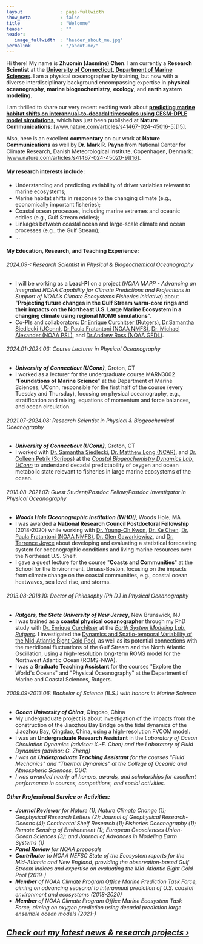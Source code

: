 ```yaml
---
layout              : page-fullwidth
show_meta           : false
title               : "Welcome"
teaser              : ""
header:
   image_fullwidth  : "header_about_me.jpg"
permalink           : "/about-me/"
---
```

Hi there! My name is <b>Zhuomin (Jasmine) Chen</b>. I am currently a <b>Research Scientist</b> at the [<b>University of Connecticut, Department of Marine Sciences</b>][14]. I am a physical oceanographer by training, but now with a diverse interdisciplinary background encompassing expertise in <b>physical oceanography</b>, <b>marine biogeochemistry</b>, <b>ecology</b>, and <b>earth system modeling</b>.  

I am thrilled to share our very recent exciting work about [<b>predicting marine habitat shifts on interannual-to-decadal timescales using CESM-DPLE model simulations</b>][13], which has just been published at <b>Nature Communications</b>: [www.nature.com/articles/s41467-024-45016-5][15].

Also, here is an excellent <b>commentary</b> on our work at <b>Nature Communications</b> as well by <b>Dr. Mark R. Payne</b> from National Center for Climate Research, Danish Meteorological Institute, Copenhagen, Denmark: [www.nature.com/articles/s41467-024-45020-9][16].

#### My research interests include:
* Understanding and predicting variability of driver variables relevant to marine ecosystems;
* Marine habitat shifts in response to the changing climate (e.g., economically important fisheries);
* Coastal ocean processes, including marine extremes and oceanic eddies (e.g., Gulf Stream eddies); 
* Linkages between coastal ocean and large-scale climate and ocean processes (e.g., the Gulf Stream);
* ...

#### My Education, Research, and Teaching Experience:
###### 2024.09-:  Research Scientist in Physical & Biogeochemical Oceanography
* I will be working as a <b>Lead-PI</b> on a project (<i>NOAA MAPP - Advancing an Integrated NOAA Capability for Climate Predictions and Projections in Support of NOAA’s Climate Ecosystems Fisheries Initiative</i>) about "<b>Projecting future changes in the Gulf Stream warm-core rings and their impacts on the Northeast U.S. Large Marine Ecosystem in a changing climate using regional MOM6 simulations</b>".
* Co-PIs and collaborators: [Dr.Enrique Curchitser (Rutgers)][1], [Dr.Samantha Siedlecki (UConn)][9], [Dr.Paula Fratantoni (NOAA NMFS)][6], [Dr. Michael Alexander (NOAA PSL)][17], and [Dr.Andrew Ross (NOAA GFDL)][18].

###### 2024.01-2024.03: Course Lecturer in Physical Oceanography
* <i><b>University of Connecticut (UConn)</b></i>, Groton, CT   
* I worked as a lecturer for the undergraduate course MARN3002 “<b>Foundations of Marine Science</b>” at the Department of Marine Sciences, UConn, responsible for the first half of the course (every Tuesday and Thursday), focusing on physical oceanography, e.g., stratification and mixing, equations of momentum and force balances, and ocean circulation. 

###### 2021.07-2024.08:  Research Scientist in Physical & Biogeochemical Oceanography
* <i><b>University of Connecticut (UConn)</b></i>, Groton, CT   
* I worked with [Dr. Samantha Siedlecki][9], [Dr. Matthew Long (NCAR)][10], and [Dr. Colleen Petrik (Scripps)][11] at the [*Coastal Biogeochemistry Dynamics Lab, UConn*][12] to understand decadal predictability of oxygen and ocean metabolic state relevant to fisheries in large marine ecosystems of the ocean.

###### 2018.08-2021.07: Guest Student/Postdoc Fellow/Postdoc Investigator in Physical Oceanography
* <i><b>Woods Hole Oceanographic Institution (WHOI)</b></i>, Woods Hole, MA   
* I was awarded a <b>National Research Council Postdoctoral Fellowship</b> (2018-2020) while working with [Dr. Young-Oh Kwon][4], [Dr. Ke Chen][5], [Dr. Paula Fratantoni (NOAA NMFS)][6], [Dr. Glen Gawarkiewicz][7], and [Dr. Terrence Joyce][8] about developing and evaluating a statistical forecasting system for oceanographic conditions and living marine resources over the Northeast U.S. Shelf.
* I gave a guest lecture for the course "<b>Coasts and Communities</b>" at the School for the Environment, Umass-Boston, focusing on the impacts from climate change on the coastal communities, e.g., coastal ocean heatwaves, sea level rise, and storms.

###### 2013.08-2018.10: Doctor of Philosophy (Ph.D.) in Physical Oceanography
* <i><b>Rutgers, the State University of New Jersey</b></i>, New Brunswick, NJ   
* I was trained as a <b>coastal physical oceanographer</b> through my PhD study with [Dr. Enrique Curchitser][1] at the [*Earth System Modeling Lab, Rutgers*][2]. I investigated the [Dynamics and Spatio-temporal Variability of the Mid-Atlantic Bight Cold Pool][3], as well as its potential connections with the meridional fluctuations of the Gulf Stream and the North Atlantic Oscillation, using a high-resolution long-term ROMS model for the Northwest Atlantic Ocean (ROMS-NWA).
* I was a <b>Graduate Teaching Assistant</b> for the courses "Explore the World's Oceans" and "Physical Oceanography" at the Department of Marine and Coastal Sciences, Rutgers.
           
###### 2009.09-2013.06: Bachelor of Science (B.S.) with honors in Marine Science
* <i><b>Ocean University of China</b></i>, Qingdao, China
* My undergraduate project is about investigation of the impacts from the construction of the Jiaozhou Bay Bridge on the tidal dynamics of the Jiaozhou Bay, Qingdao, China, using a high-resolution FVCOM model. 
* I was an <b>Undergraduate Research Assistant</b> in the <i>Laboratory of Ocean Circulation Dynamics</b> (advisor: X.-E. Chen) and the <i>Laboratory of Fluid Dynamics</i> (advisor: G. Zheng)
* I was an <b>Undergraduate Teaching Assistant</b> for the courses "Fluid Mechanics" and "Thermal Dynamics" at the College of Oceanic and Atmospheric Sciences, OUC.
* I was awarded nearly all honors, awards, and scholarships for excellent performance in courses, competitions, and social activities.
 
#### Other Professional Service or Activities:
* <b>Journal Reviewer</b> for <i>Nature</i> (1); <i>Nature Climate Change</i> (1); <i>Geophysical Research Letters</i> (2); <i>Journal of Geophysical Research-Oceans</i> (4); <i>Continental Shelf Research</i> (1); <i>Fisheries Oceanography</i> (1); <i>Remote Sensing of Environment</i> (1); <i>European Geosciences Union-Ocean Sciences</i> (3); and <i>Journal of Advances in Modeling Earth Systems</i> (1)
* <b>Panel Review</b> for NOAA proposals
* <b>Contributor</b> to NOAA NEFSC State of the Ecosystem reports for the Mid-Atlantic and New England, providing the observation-based Gulf Stream indices and expertise on evaluating the Mid-Atlantic Bight Cold Pool (2019-)
* <b>Member</b> of NOAA Climate Program Office Marine Prediction Task Force, aiming on advancing seasonal to interannual prediction of U.S. coastal environment and ecosystems (2018-2020)
* <b>Member</b> of NOAA Climate Program Office Marine Ecosystem Task Force, aiming on oxygen prediction using decadal prediction large ensemble ocean models (2021-)

## <a class="radius button small" href="{{ site.url }}{{ site.baseurl }}/projects/">Check out my latest news & research projects ›</a>

 [1]: https://envsci.rutgers.edu/profiles/curchitser_enrique.html
 [2]: https://esm.rutgers.edu/
 [3]: https://rucore.libraries.rutgers.edu/rutgers-lib/58963/
 [4]: https://www2.whoi.edu/staff/ykwon/
 [5]: https://www2.whoi.edu/staff/kchen/
 [6]: https://www.fisheries.noaa.gov/contact/paula-fratantoni-phd
 [7]: https://directory.whoi.edu/profile/ggawarkiewicz/
 [8]: https://directory.whoi.edu/profile/tjoyce/
 [9]: https://marinesciences.uconn.edu/person/samantha-siedlecki/
 [10]: https://www2.cgd.ucar.edu/staff/mclong/
 [11]: https://cpetrik.scrippsprofiles.ucsd.edu/
 [12]: https://samanthasiedlecki.wixsite.com/coastalbiogeodynlab
 [13]: https://www.nature.com/articles/s41467-024-45016-5
 [14]: https://marinesciences.uconn.edu/person/zhuomin-chen/
 [15]: https://www.nature.com/articles/s41467-024-45016-5 
 [16]: https://www.nature.com/articles/s41467-024-45020-9
 [17]: https://psl.noaa.gov/people/michael.alexander/
 [18]: https://andrew-c-ross.github.io/
